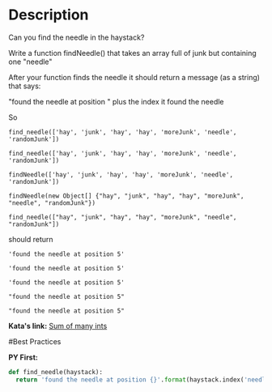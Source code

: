 # Description

Can you find the needle in the haystack?

Write a function findNeedle() that takes an array full of junk but containing one "needle"

After your function finds the needle it should return a message (as a string) that says:

"found the needle at position " plus the index it found the needle

So

~~~
find_needle(['hay', 'junk', 'hay', 'hay', 'moreJunk', 'needle', 'randomJunk'])

find_needle(['hay', 'junk', 'hay', 'hay', 'moreJunk', 'needle', 'randomJunk'])

findNeedle(['hay', 'junk', 'hay', 'hay', 'moreJunk', 'needle', 'randomJunk'])

findNeedle(new Object[] {"hay", "junk", "hay", "hay", "moreJunk", "needle", "randomJunk"})

find_needle(["hay", "junk", "hay", "hay", "moreJunk", "needle", "randomJunk"])
~~~

should return
~~~
'found the needle at position 5'

'found the needle at position 5'

'found the needle at position 5'

"found the needle at position 5"

"found the needle at position 5"

~~~
**Kata's link:** [Sum of many ints](http://www.codewars.com/kata/a-needle-in-the-haystack/)

#Best Practices

**PY First:**
```py
def find_needle(haystack):
  return 'found the needle at position {}'.format(haystack.index('needle'))
```
